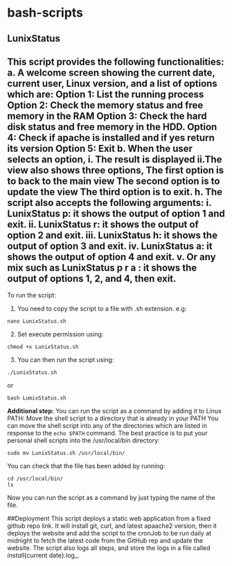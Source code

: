 # bash-scripts
## LunixStatus
This script provides the following functionalities:
a. A welcome screen showing the current date, current user, Linux version,
and a list of options which are:
   Option 1: List the running process
   Option 2: Check the memory status and free memory in the RAM
   Option 3: Check the hard disk status and free memory in the HDD.
   Option 4: Check if apache is installed and if yes return its version
   Option 5: Exit
b. When the user selects an option,
   i. The result is displayed
   ii.The view also shows three options,
      The first option is to back to the main view
      The second option is to update the view
      The third option is to exit.
h. The script also accepts the following arguments:
   i. LunixStatus p: it shows the output of option 1 and exit.
   ii. LunixStatus r: it shows the output of option 2 and exit.
   iii. LunixStatus h: it shows the output of option 3 and exit.
   iv. LunixStatus a: it shows the output of option 4 and exit.
   v. Or any mix such as LunixStatus p r a : it shows the output of
      options 1, 2, and 4, then exit.
--------------------------------------------------------------------------------
To run the script:
1. You need to copy the script to a file with .sh extension.
e.g:
```shell
nano LunixStatus.sh
```
2. Set execute permission using:
```shell
chmod +x LunixStatus.sh
```
3. You can then run the script using:
```shell
./LunixStatus.sh
```
or
```shell
bash LumixStatus.sh
```
**Additional step:** You can run the script as a command by adding it to Linux PATH:
Move the shell script to a directory that is already in your PATH
You can move the shell script into any of the directories which are listed in response to the ```echo $PATH``` command. The best practice is to put your personal shell scripts into the /usr/local/bin directory:
```shell
sudo mv LunixStatus.sh /usr/local/bin/
```
You can check that the file has been added by running:
```shell
cd /usr/local/bin/
ls
```
Now you can run the script as a command by just typing the name of the file.


##Deployment
This script deploys a static web application from a fixed github repo link. It will install git, curl, and latest apaache2 version, then it deploys the website and add the script to the cronJob to be run daily at midnight to fetch the latest code from the GitHub rep and update the website. The script also logs all steps, and store the logs in a file called _install_{current date}.log_.
